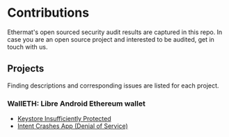 # Contributions
Ethermat's open sourced security audit results are captured in this repo. In case you are an open source project and interested to be audited, get in touch with us.

## Projects
Finding descriptions and corresponding issues are listed for each project.

###  WallETH: Libre Android Ethereum wallet
* [Keystore Insufficiently Protected](https://github.com/walleth/walleth/issues/319)
* [Intent Crashes App (Denial of Service)](https://github.com/walleth/walleth/issues/318)
